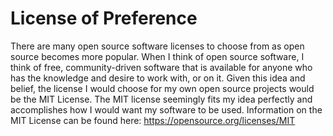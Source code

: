 # License of Preference

There are many open source software licenses to choose from as open source becomes more popular. When I think of open source software, I think of free, community-driven software that is available for anyone who has the knowledge and desire to work with, or on it. Given this idea and belief, the license I would choose for my own open source projects would be the MIT License. The MIT license seemingly fits my idea perfectly and accomplishes how I would want my software to be used. Information on the MIT License can be found here: https://opensource.org/licenses/MIT 
